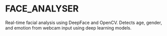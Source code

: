 # FACE_ANALYSER
Real-time facial analysis using DeepFace and OpenCV. Detects age, gender, and emotion from webcam input using deep learning models.
